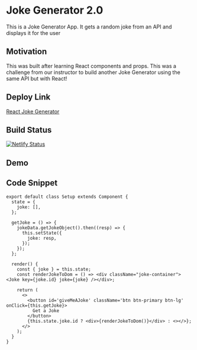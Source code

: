 # Joke Generator 2.0
This is a Joke Generator App. It gets a random joke from an API and displays it for the user

## Motivation
This was built after learning React components and props. This was a challenge from our instructor to build another Joke Generator using the same API but with React!

## Deploy Link
[React Joke Generator](https://reactjokegenerator.netlify.app/)

## Build Status
[![Netlify Status](https://api.netlify.com/api/v1/badges/4c9e500e-094e-4c99-8cc4-3b28e4643c19/deploy-status)](https://app.netlify.com/sites/reactjokegenerator/deploys)

## Demo


## Code Snippet
```
export default class Setup extends Component {
  state = {
    joke: [],
  };

  getJoke = () => {
    jokeData.getJokeObject().then((resp) => {
      this.setState({
        joke: resp,
      });
    });
  };

  render() {
    const { joke } = this.state;
    const renderJokeToDom = () => <div className="joke-container"><Joke key={joke.id} joke={joke} /></div>;

    return (
      <>
        <button id='giveMeAJoke' className='btn btn-primary btn-lg' onClick={this.getJoke}>
          Get a Joke
        </button>
        {this.state.joke.id ? <div>{renderJokeToDom()}</div> : <></>};
      </>
    );
  }
}
```


